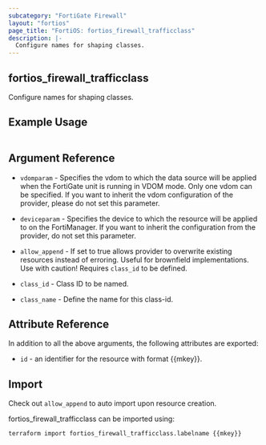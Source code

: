 ```yaml
---
subcategory: "FortiGate Firewall"
layout: "fortios"
page_title: "FortiOS: fortios_firewall_trafficclass"
description: |-
  Configure names for shaping classes.
---
```


## fortios_firewall_trafficclass
Configure names for shaping classes.

## Example Usage

```hcl

```

## Argument Reference
* `vdomparam` - Specifies the vdom to which the data source will be applied when the FortiGate unit is running in VDOM mode. Only one vdom can be specified. If you want to inherit the vdom configuration of the provider, please do not set this parameter.
* `deviceparam` - Specifies the device to which the resource will be applied to on the FortiManager. If you want to inherit the configuration from the provider, do not set this parameter.
* `allow_append` - If set to true allows provider to overwrite existing resources instead of erroring. Useful for brownfield implementations. Use with caution! Requires `class_id` to be defined.

* `class_id` - Class ID to be named.
* `class_name` - Define the name for this class-id.

## Attribute Reference

In addition to all the above arguments, the following attributes are exported:
* `id` - an identifier for the resource with format {{mkey}}.

## Import

Check out `allow_append` to auto import upon resource creation.

fortios_firewall_trafficclass can be imported using:
```sh
terraform import fortios_firewall_trafficclass.labelname {{mkey}}
```
